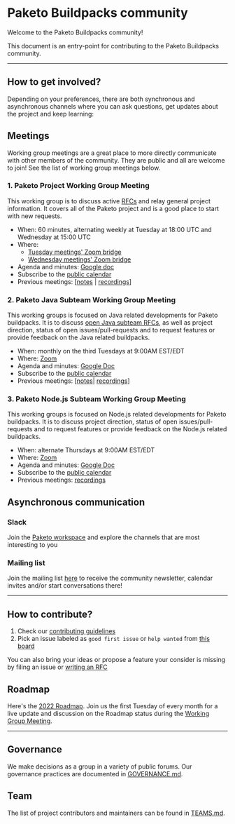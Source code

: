 # Paketo Buildpacks community

Welcome to the Paketo Buildpacks community!

This document is an entry-point for contributing to the Paketo Buildpacks community.
______
## How to get involved?

Depending on your preferences, there are both synchronous and asynchronous channels where you can ask questions, get updates about the project and keep learning:

## Meetings

Working group meetings are a great place to more directly communicate with other members of the community. They are public and all are welcome to join! See the list of working group meetings below.

### 1. Paketo Project Working Group Meeting

This working group is to discuss active [RFCs](https://github.com/paketo-buildpacks/rfcs) and relay general project information. It covers all of the Paketo project and is a good place to start with new requests.
*   When: 60 minutes, alternating weekly at Tuesday at 18:00 UTC and Wednesday at 15:00 UTC
*   Where:
    - [Tuesday meetings' Zoom bridge](https://zoom-lfx.platform.linuxfoundation.org/meeting/92311815319?password=89a788a6-0ccc-4b48-8713-b9630f037a22)
    - [Wednesday meetings' Zoom bridge](https://zoom-lfx.platform.linuxfoundation.org/meeting/94250502436?password=071d3ba3-6a7b-4f44-8f79-d8baf394a411)
*   Agenda and minutes: [Google doc](https://docs.google.com/document/d/1s-c7PrFkteRRMMPrrVrPx85CwMArdJLMZxNQLq8_mO8/edit?usp=sharing)
*   Subscribe to the [public calendar](https://github.com/pacostas/community/raw/refs/heads/main/feeds/general_feed.ics)
*   Previous meetings: [[notes](https://docs.google.com/document/d/1s-c7PrFkteRRMMPrrVrPx85CwMArdJLMZxNQLq8_mO8/edit?usp=sharing) | [recordings](https://www.youtube.com/channel/UCqKo-ctDN1dkF25yOtbTZeQ)]



### 2.  Paketo Java Subteam Working Group Meeting

This working groups is focused on Java related developments for Paketo buildpacks. It is to discuss [open Java subteam RFCs](https://github.com/paketo-buildpacks/rfcs/pulls?q=is%3Apr+is%3Aopen+label%3Ateam%2Fjava+), as well as project direction, status of open issues/pull-requests and to request features or provide feedback on the Java related buildpacks.

* When: monthly on the third Tuesdays at 9:00AM EST/EDT
* Where: [Zoom](https://zoom-lfx.platform.linuxfoundation.org/meeting/97285274754?password=ec96257f-8efa-40be-aed4-7336d92326b3)
* Agenda and minutes: [Google Doc](https://docs.google.com/document/d/1Zo0tGqwzlnS-7RiFMbw8JnUOFFKjAdpcCVELUDX_KWo/edit)
* Subscribe to the <a href="https://raw.githubusercontent.com/paketo-buildpacks/community/refs/heads/main/feeds/java_feed.ics" download>public calendar</a>
* Previous meetings: [[notes](https://docs.google.com/document/d/1s-c7PrFkteRRMMPrrVrPx85CwMArdJLMZxNQLq8_mO8/edit?usp=sharing)| [recordings](https://www.youtube.com/channel/UCqKo-ctDN1dkF25yOtbTZeQ)]

### 3.  Paketo Node.js Subteam Working Group Meeting

This working groups is focused on Node.js related developments for Paketo buildpacks. It is to discuss project direction, status of open issues/pull-requests and to request features or provide feedback on the Node.js related buildpacks.

* When: alternate Thursdays at 9:00AM EST/EDT
* Where: [Zoom](https://zoom-lfx.platform.linuxfoundation.org/meeting/99748840228?password=e89f9435-c8c2-42ab-b01b-58b823ca4cec)
* Agenda and minutes: [Google Doc](https://docs.google.com/document/d/18eXMwMKcK8d7qK_sAjs2KMl4EJe6NImCOk5hplNKf4g/edit)
* Subscribe to the <a href="https://raw.githubusercontent.com/paketo-buildpacks/community/refs/heads/main/feeds/nodejs_feed.ics" download>public calendar</a>
* Previous meetings: [recordings](https://www.youtube.com/channel/UCqKo-ctDN1dkF25yOtbTZeQ)

## Asynchronous communication

### Slack

Join the [Paketo workspace](https://slack.paketo.io/) and explore the channels that are most interesting to you

### Mailing list

Join the mailing list [here](https://lists.paketo.io/g/main/join) to receive the community newsletter, calendar invites and/or start conversations there!

___
## How to contribute?

1. Check our [contributing guidelines](https://github.com/paketo-buildpacks/.github/blob/main/CONTRIBUTING.md) 
2. Pick an issue labeled as `good first issue` or `help wanted` from [this board](https://github.com/orgs/paketo-buildpacks/projects/26/)

You can also bring your ideas or propose a feature your consider is missing by filing an issue or [writing an RFC](https://github.com/paketo-buildpacks/rfcs#why-rfc)

## Roadmap
Here's the [2022 Roadmap](https://github.com/paketo-buildpacks/community/blob/main/ROADMAP.md). Join us the first Tuesday of every month for a live update and discussion on the Roadmap status during the [Working Group Meeting](#1-paketo-project-working-group-meeting).
___
## Governance
We make decisions as a group in a variety of public forums. Our governance practices are documented in [GOVERNANCE.md](GOVERNANCE.md).






## Team
The list of project contributors and maintainers can be found in [TEAMS.md](TEAMS.md).


